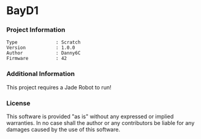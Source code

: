 BayD1
================



### Project Information
```
Type              : Scratch
Version           : 1.0.0
Author            : Danny6C
Firmware          : 42
```

### Additional Information
This project requires a Jade Robot to run!

### License
This software is provided "as is" without any expressed or implied warranties.  In no case shall the author or any contributors be liable for any damages caused by the use of this software.

